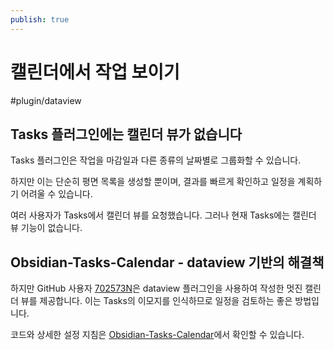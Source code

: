 ```yaml
---
publish: true
---
```


# 캘린더에서 작업 보이기

<span class="related-pages">#plugin/dataview</span>

## Tasks 플러그인에는 캘린더 뷰가 없습니다

Tasks 플러그인은 작업을 마감일과 다른 종류의 날짜별로 그룹화할 수 있습니다.

하지만 이는 단순히 평면 목록을 생성할 뿐이며, 결과를 빠르게 확인하고 일정을 계획하기 어려울 수 있습니다.

여러 사용자가 Tasks에서 캘린더 뷰를 요청했습니다. 그러나 현재 Tasks에는 캘린더 뷰 기능이 없습니다.

## Obsidian-Tasks-Calendar - dataview 기반의 해결책

하지만 GitHub 사용자 [702573N](https://github.com/702573N)은 dataview 플러그인을 사용하여 작성한 멋진 캘린더 뷰를 제공합니다. 이는 Tasks의 이모지를 인식하므로 일정을 검토하는 좋은 방법입니다.

코드와 상세한 설정 지침은 [Obsidian-Tasks-Calendar](https://github.com/702573N/Obsidian-Tasks-Calendar)에서 확인할 수 있습니다.
